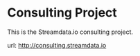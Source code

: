 # Consulting Project
This is the Streamdata.io consulting project.

url: http://consulting.streamdata.io
